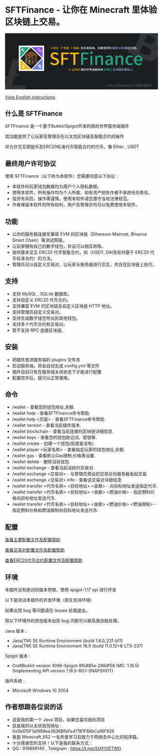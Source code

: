 # SFTFinance - 让你在 Minecraft 里体验区块链上交易。

![](/bannerzh.png)

[View English instructions](/README.md)

## 什么是 SFTFinance

SFTFinance 是一个基于Bukkit/Spigot开发的我的世界服务端插件

其功能提供了让玩家及管理员在以太坊区块链及智能合约的操作

并允许交互原链币及ERC20标准代币智能合约的代币。像 Ether , USDT

## 最终用户许可协议

使用 SFTFinance（以下称为本软件）您需要同意以下协议：

- 本软件的玩家钱包数据均为用户个人隐私数据。
- 使用本软件，所有操作均为个人所致，如有资产损失作者不承担任何责任。
- 投资有风险，操作需谨慎。使用本软件请您遵守当地法律规范。
- 作者保留本软件的所有权利，用户及管理员均可以免费使用本软件。

## 功能

- 让你的服务器连接至兼容 EVM 的区块链（Ethereum Mainnet, Binance Smart Chain）等测试网链。
- 让玩家拥有自己的数字钱包，并且可以相互转账。
- 提供基本交互 ERC20 代币智能合约，如（USDT, DAI及任何基于 ERC20 代币标准合约）的方法。
- 管理员可以自定义交易对，让玩家与服务器进行交互，并且在区块链上执行。

## 支持

- 支持 MySQL , SQLite 数据库。
- 支持自定义 ERC20 代币合约。
- 支持兼容 EVM 的区块链及自定义区块链 HTTP 地址。
- 支持管理员自定义交易对。
- 支持生成数字钱包导出到其他钱包。
- 支持多个代币合约和交易对。
- 暂不支持 RPC 连接区块链。

## 安装

- 把插件放进服务端的 plugins 文件夹
- 启动服务端，将会自动生成 config.yml 等文件
- 插件目前只有在服务端关闭状态下才能进行配置
- 配置完毕后，就可以正常使用。

## 命令

- /wallet - 查看您的钱包地址,余额.
- /wallet help - 查看SFTFinance命令帮助.
- /wallet help <页面> - 查看SFTFinance命令帮助.
- /wallet version - 查看当前插件版本.
- /wallet blockchain - 查看当前连接的区块链详细信息.
- /wallet keys - 查看您的钱包助记词，密钥等.
- /wallet create - 创建一个钱包(前提是没有).
- /wallet player <玩家名称> - 查看指定玩家的钱包地址,余额.
- /wallet gas - 查看默认Gas限制,价格等设置.
- /wallet delete - 删除当前钱包.
- /wallet exchange - 查看当前活跃的交易对.
- /wallet exchange <交易对> - 与管理员预设的交易对向服务器发起交易.
- /wallet exchange <交易对> info - 查看该交易对详细信息.
- /wallet transfer <代币名称> <目标地址> <金额> - 向目标地址发送指定代币.
- /wallet transfer <代币名称> <目标地址> <金额> <燃油价格> - 指定燃料价格向目标地址发送代币.
- /wallet transfer <代币名称> <目标地址> <金额> <燃油价格> <燃油限制> - 指定燃料价格和燃油限制向目标地址发送代币.

## 配置

[查看主要配置文件及配置帮助](/src/main/resources/config.yml)

[查看交易对配置文件及配置帮助](/src/main/resources/exchange.yml)

[查看ERC20代币合约配置文件及配置帮助](/src/main/resources/contract.yml)

## 环境

本插件没有绝对的版本界限，使用 spigot-1.17 api 进行开发

以下是测试本插件的开发环境（原生支持环境）

如果出现 bug 等问题请在 Issues 给我提出。

除以下环境外的其他版本出现 bug 问题可以联系我协助处理。

Java 版本 :

- Java(TM) SE Runtime Environment (build 1.8.0_231-b11)
- Java(TM) SE Runtime Environment 18.9 (build 11.0.12+8-LTS-237)

Spigot 版本 : 

- CraftBukkit version 3096-Spigot-9fb885e-296df56 (MC: 1.16.5) (Implementing API version 1.16.5-R0.1-SNAPSHOT)

操作系统 : 

- Microsoft Windows 10 2004

## 作者想跟各位说的话

- 这是我的第一个 Java 项目，如果您喜欢我的项目
- 这是我的以太坊钱包地址 : 0x5b615F1a1989ee2636BfbFe471B1F66bCa16F926
- 我是 Minecraft_652 一名热爱学习且致力于网络去中心化的程序猿。
- 十分感谢您的支持！以下是我的联系方式：
- QQ : 919899140 , Telegram : https://t.me/SIXFIVETWO
